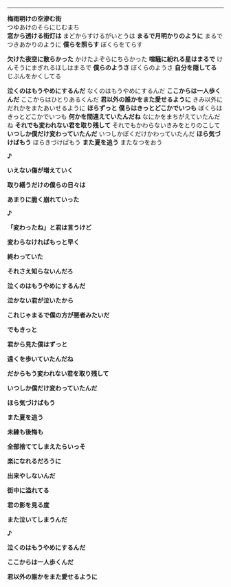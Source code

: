 
---

**梅雨明けの空滲む街**\
つゆあけのそらにじむまち\
**窓から透ける街灯は**
まどからすけるがいとうは
**まるで月明かりのように**
まるでつきあかりのように
**僕らを照らす**
ぼくらをてらす

**欠けた夜空に散らかった**
かけたよぞらにちらかった
**喧騒に紛れる星はまるで**
けんそうにまぎれるほしはまるで
**僕らのようさ**
ぼくらのようさ
**自分を隠してる**
じぶんをかくしてる


**泣くのはもうやめにするんだ**
なくのはもうやめにするんだ
**ここからは一人歩くんだ**
ここからはひとりあるくんだ
**君以外の誰かをまた愛せるように**
きみ以外にだれかをまたあいせるように
**ほらずっと**
**僕らはきっとどこかでいつも**
ぼくらはきっとどこかでいつも
**何かを間違えていたんだね**
なにかをまちがえていたんだね
**それでも変われない君を取り残して**
それでもかわらないきみをとりのこして
**いつしか僕だけ変わっていたんだ**
いつしかぼくだけかわっていたんだ
**ほら気づけばもう**
ほらきづけばもう
**また夏を追う**
またなつをおう

**♪**

**いえない傷が増えていく**

**取り繕うだけの僕らの日々は**

**あまりに脆く崩れていった**

**♪**

**「変わったね」と君は言うけど**

**変わらなければもっと早く**

**終わっていた**

**それさえ知らないんだろ**

**泣くのはもうやめにするんだ**

**泣かない君が泣いたから**

**これじゃまるで僕の方が悪者みたいだ**

**でもきっと**

**君から見た僕はずっと**

**遠くを歩いていたんだね**

**だからもう変われない君を取り残して**

**いつしか僕だけ変わっていたんだ**

**ほら気づけばもう**

**また夏を追う**

**未練も後悔も**

**全部捨ててしまえたらいっそ**

**楽になれるだろうに**

**出来やしないんだ**

**街中に溢れてる**

**君の影を見る度**

**また泣いてしまうんだ**

**♪**

**泣くのはもうやめにするんだ**

**ここからは一人歩くんだ**

**君以外の誰かをまた愛せるように**